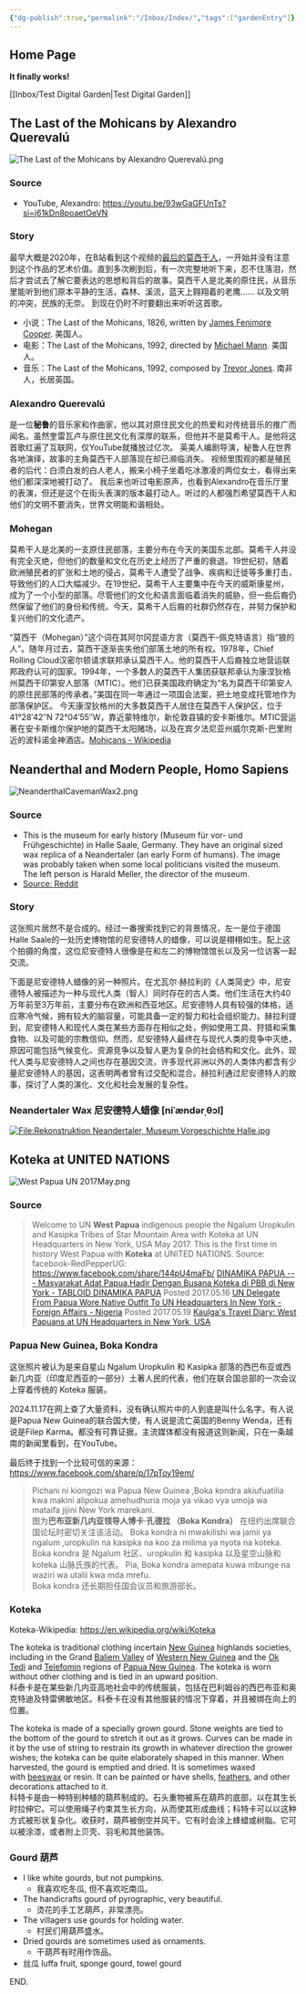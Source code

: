 ```yaml
---
{"dg-publish":true,"permalink":"/Inbox/Index/","tags":["gardenEntry"]}
---
```


## Home Page

**It finally works!**

[[Inbox/Test Digital Garden\|Test Digital Garden]]


<div class="transclusion internal-embed is-loaded"><div class="markdown-embed">




## The Last of the Mohicans by Alexandro Querevalú

![The Last of the Mohicans by Alexandro Querevalú.png](/img/user/Inbox/The%20Last%20of%20the%20Mohicans%20by%20Alexandro%20Quereval%C3%BA.png)

### Source
- YouTube, Alexandro: https://youtu.be/93wGaGFUnTs?si=j61kDn8poaetOeVN

### Story
最早大概是2020年，在B站看到这个视频的[最后的莫西干人](https://www.bilibili.com/video/BV1ez411i7uR/?share_source=copy_web&vd_source=5a32ebcc6dfcd6f0c46bd5d3623f732b)，一开始并没有注意到这个作品的艺术价值。直到多次刷到后，有一次完整地听下来，忍不住落泪，然后才尝试去了解它要表达的思想和背后的故事。莫西干人是北美的原住民，从音乐里能听到他们原本平静的生活，森林、溪流，蓝天上翱翔着的老鹰…… 以及文明的冲突，民族的无奈。
到现在仍时不时要翻出来听听这首歌。
- 小说：The Last of the Mohicans, 1826, written by [James Fenimore Cooper](https://en.wikipedia.org/wiki/James_Fenimore_Cooper). 美国人。
- 电影：The Last of the Mohicans, 1992, directed by [Michael Mann](https://en.wikipedia.org/wiki/Michael_Mann). 美国人。
- 音乐：The Last of the Mohicans, 1992, composed by [Trevor Jones](https://en.wikipedia.org/wiki/Trevor_Jones_(composer)). 南非人，长居英国。

### Alexandro Querevalú
是一位**秘鲁**的音乐家和作曲家，他以其对原住民文化的热爱和对传统音乐的推广而闻名。虽然奎雷瓦卢与原住民文化有深厚的联系，但他并不是莫希干人。是他将这首歌红遍了互联网，仅YouTube就播放过亿次。
英美人编剧导演，秘鲁人在世界各地演绎，故事的主角莫西干人部落现在却已濒临消失。
视频里围观的都是殖民者的后代：白须白发的白人老人，搬来小椅子坐着吃冰激凌的两位女士，看得出来他们都深深地被打动了。
我后来也听过电影原声，也看到Alexandro在音乐厅里的表演，但还是这个在街头表演的版本最打动人。听过的人都强烈希望莫西干人和他们的文明不要消失，世界文明能和谐相处。

### Mohegan
莫希干人是北美的一支原住民部落，主要分布在今天的美国东北部。莫希干人并没有完全灭绝，但他们的数量和文化在历史上经历了严重的衰退。19世纪初，随着欧洲殖民者的扩张和土地的侵占，莫希干人遭受了战争、疾病和迁徙等多重打击，导致他们的人口大幅减少。在19世纪，莫希干人主要集中在今天的威斯康星州，成为了一个小型的部落。尽管他们的文化和语言面临着消失的威胁，但一些后裔仍然保留了他们的身份和传统。今天，莫希干人后裔的社群仍然存在，并努力保护和复兴他们的文化遗产。

“莫西干（Mohegan）”这个词在其阿尔冈昆语方言（莫西干-佩克特语言）指“狼的人”。随年月过去，莫西干逐渐丧失他们部落土地的所有权。1978年，Chief Rolling Cloud汉密尔顿请求联邦承认莫西干人。他的莫西干人后裔独立地营运联邦政府认可的国家。1994年，一个多数人的莫西干人集团获联邦承认为康涅狄格州莫西干印第安人部落（MTIC）。他们已获美国政府确定为“名为莫西干印第安人的原住民部落的传承者。”美国在同一年通过一项国会法案，把土地变成托管地作为部落保护区。
今天康涅狄格州的大多数莫西干人居住在莫西干人保护区，位于41°28′42″N 72°04′55″W，靠近蒙特维尔，新伦敦县镇的安卡斯维尔。MTIC营运著在安卡斯维尔保护地的莫西干太阳赌场，以及在宾夕法尼亚州威尔克斯-巴里附近的波科诺金神酒店。[Mohicans - Wikipedia](https://en.wikipedia.org/wiki/Mohicans)

## Neanderthal and Modern People, Homo Sapiens

![NeanderthalCavemanWax2.png](/img/user/Inbox/NeanderthalCavemanWax2.png)

### Source
- This is the museum for early history (Museum für vor- und Frühgeschichte) in Halle Saale, Germany. They have an original sized wax replica of a Neandertaler (an early Form of humans). The image was probably taken when some local politicians visited the museum. The left person is Harald Meller, the director of the museum. 
- [Source: Reddit](https://www.reddit.com/r/TemplateMemes/comments/1c6b09t/does_anyone_know_the_story_behind_this_template/)
### Story
这张照片居然不是合成的。经过一番搜索找到它的背景情况，左一是位于德国Halle Saale的一处历史博物馆的尼安德特人的蜡像，可以说是栩栩如生。配上这个拍摄的角度，这位尼安德特人很像是在和左二的博物馆馆长以及另一位访客一起交流。

下面是尼安德特人蜡像的另一种照片。在尤瓦尔·赫拉利的《人类简史》中，尼安德特人被描述为一种与现代人类（智人）同时存在的古人类。他们生活在大约40万年前至3万年前，主要分布在欧洲和西亚地区。尼安德特人具有较强的体格，适应寒冷气候，拥有较大的脑容量，可能具备一定的智力和社会组织能力。赫拉利提到，尼安德特人和现代人类在某些方面存在相似之处，例如使用工具、狩猎和采集食物、以及可能的宗教信仰。然而，尼安德特人最终在与现代人类的竞争中灭绝，原因可能包括气候变化、资源竞争以及智人更为复杂的社会结构和文化。此外，现代人类与尼安德特人之间也存在基因交流，许多现代非洲以外的人类体内都含有少量尼安德特人的基因，这表明两者曾有过交配和混合。赫拉利通过尼安德特人的故事，探讨了人类的演化、文化和社会发展的复杂性。
### Neandertaler Wax 尼安德特人蜡像 [niˈændərˌθɔl]

[![File:Rekonstruktion Neandertaler, Museum Vorgeschichte Halle.jpg](https://upload.wikimedia.org/wikipedia/commons/thumb/3/3e/Rekonstruktion_Neandertaler%2C_Museum_Vorgeschichte_Halle.jpg/450px-Rekonstruktion_Neandertaler%2C_Museum_Vorgeschichte_Halle.jpg?20211103204252)](https://upload.wikimedia.org/wikipedia/commons/3/3e/Rekonstruktion_Neandertaler%2C_Museum_Vorgeschichte_Halle.jpg) 

## Koteka at UNITED NATIONS

![West Papua UN 2017May.png](/img/user/Inbox/West%20Papua%20UN%202017May.png)

### Source
>Welcome to UN
**West Papua** indigenous people the Ngalum Uropkulin and Kasipka Tribes of Star Mountain Area with Koteka at UN Headquarters in New York, USA May 2017. This is the first time in history West Papua with **Koteka** at UNITED NATIONS. 
Source: facebook-RedPepperUG: https://www.facebook.com/share/144pU4maFb/ 
[DINAMIKA PAPUA --- Masyarakat Adat Papua,Hadir Dengan Busana Koteka di PBB di New York - TABLOID DINAMIKA PAPUA](https://dinamikapapua.blogspot.com/2017/05/masyarakat-adat-papuahadir-dengan.html#) Posted 2017.05.16
[UN Delegate From Papua Wore Native Outfit To UN Headquarters In New York - Foreign Affairs - Nigeria](https://www.nairaland.com/3809384/un-delegate-papua-wore-native) Posted 2017.05.19
[Kaulga's Travel Diary: West Papuans at UN Headquarters in New York, USA](https://kaulga.blogspot.com/2017/05/west-papuans-at-un-headquarters-in-new.html?spref=fb&fbclid=IwZXh0bgNhZW0CMTEAAR1K8ynhFjBFQUWI_yn_9OZEcmDCLMzIiaThFeR6rN4tUAGKOk2CxV37A2M_aem__H9PDKemfJ93helqHxXZ6w)

### Papua New Guinea, Boka Kondra
这张照片被认为是来自星山 Ngalum Uropkulin 和 Kasipka 部落的西巴布亚或西新几内亚（印度尼西亚的一部分）土著人民的代表，他们在联合国总部的一次会议上穿着传统的 Koteka 服装。

2024.11.17在网上查了大量资料，没有确认照片中的人到底是叫什么名字。有人说是Papua New Guinea的联合国大使，有人说是流亡英国的Benny Wenda，还有说是Filep Karma。都没有可靠证据，主流媒体都没有报道这则新闻，只在一条越南的新闻里看到，在YouTube。

最后终于找到一个比较可信的来源：https://www.facebook.com/share/p/17pToy19em/
>Pichani ni kiongozi wa Papua New Guinea ,Boka kondra akiufuatilia kwa makini alipokua amehudhuria moja ya vikao vya umoja wa mataifa jijini New York marekani.  
图为**巴布亚新几内亚领导人博卡·孔德拉 （Boka Kondra）** 在纽约出席联合国论坛时密切关注该活动。
Boka kondra ni mwakilishi wa jamii ya ngalum ,uropkulin na kasipka na koo za milima ya nyota na koteka.  
Boka kondra 是 Ngalum 社区、uropkulin 和 kasipka 以及星空山脉和 koteka 山脉氏族的代表。
Pia, Boka kondra amepata kuwa mbunge na waziri wa utalii kwa mda mrefu.  
Boka kondra 还长期担任国会议员和旅游部长。
### Koteka
Koteka-Wikipedia: https://en.wikipedia.org/wiki/Koteka
 
The koteka is traditional clothing incertain [New Guinea](https://en.wikipedia.org/wiki/New_Guinea "New Guinea") highlands societies, including in the Grand [Baliem Valley](https://en.wikipedia.org/wiki/Baliem_Valley "Baliem Valley") of [Western New Guinea](https://en.wikipedia.org/wiki/Western_New_Guinea "Western New Guinea") and the [Ok Tedi](https://en.wikipedia.org/wiki/Ok_Tedi "Ok Tedi") and [Telefomin](https://en.wikipedia.org/wiki/Telefomin "Telefomin") regions of [Papua New Guinea](https://en.wikipedia.org/wiki/Papua_New_Guinea "Papua New Guinea"). The koteka is worn without other clothing and is tied in an upward position.  
科泰卡是在某些新几内亚高地社会中的传统服装，包括在巴利姆谷的西巴布亚和奥克特迪及特雷佛敏地区。科泰卡在没有其他服装的情况下穿着，并且被绑在向上的位置。

The koteka is made of a specially grown gourd. Stone weights are tied to the bottom of the gourd to stretch it out as it grows. Curves can be made in it by the use of string to restrain its growth in whatever direction the grower wishes; the koteka can be quite elaborately shaped in this manner. When harvested, the gourd is emptied and dried. It is sometimes waxed with [beeswax](https://en.wikipedia.org/wiki/Beeswax "Beeswax") or resin. It can be painted or have shells, [feathers](https://en.wikipedia.org/wiki/Feather "Feather"), and other decorations attached to it.  
科特卡是由一种特别种植的葫芦制成的。石头重物被系在葫芦的底部，以在其生长时拉伸它。可以使用绳子约束其生长方向，从而使其形成曲线；科特卡可以以这种方式被形状复杂化。收获时，葫芦被倒空并风干。它有时会涂上蜂蜡或树脂。它可以被涂漆，或者附上贝壳、羽毛和其他装饰。

### Gourd 葫芦
- I like white gourds, but not pumpkins.
	- 我喜欢吃冬瓜, 但不喜欢吃南瓜。
- The handicrafts gourd of pyrographic, very beautiful.
	- 烫花的手工艺葫芦，非常漂亮。
- The villagers use gourds for holding water.
	- 村民们用葫芦盛水。
- Dried gourds are sometimes used as ornaments.
	- 干葫芦有时用作饰品。
- 丝瓜 luffa fruit, sponge gourd, towel gourd

</div></div>


END.